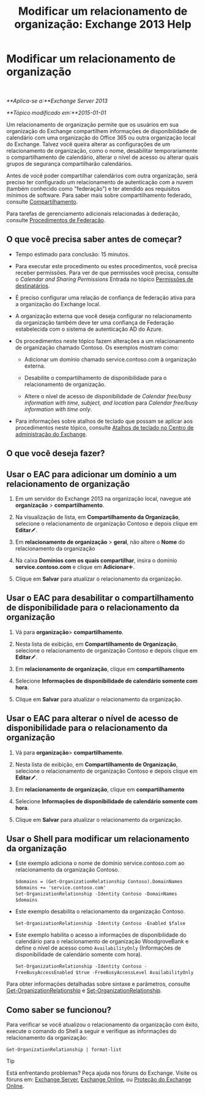 ﻿---
title: 'Modificar um relacionamento de organização: Exchange 2013 Help'
TOCTitle: Modificar um relacionamento de organização
ms:assetid: 3713ef83-f01a-41bb-b127-62ca242dd7a4
ms:mtpsurl: https://technet.microsoft.com/pt-br/library/JJ673055(v=EXCHG.150)
ms:contentKeyID: 50485336
ms.date: 05/22/2018
mtps_version: v=EXCHG.150
ms.translationtype: MT
---

# Modificar um relacionamento de organização

 

_**Aplica-se a:**Exchange Server 2013_

_**Tópico modificado em:**2015-01-01_

Um relacionamento de organização permite que os usuários em sua organização do Exchange compartilhem informações de disponibilidade de calendário com uma organização do Office 365 ou outra organização local do Exchange. Talvez você queira alterar as configurações de um relacionamento de organização, como o nome, desabilitar temporariamente o compartilhamento de calendário, alterar o nível de acesso ou alterar quais grupos de segurança compartilharão calendários.

Antes de você poder compartilhar calendários com outra organização, será preciso ter configurado um relacionamento de autenticação com a nuvem (também conhecido como "federação") e ter atendido aos requisitos mínimos de software. Para saber mais sobre compartilhamento federado, consulte [Compartilhamento](sharing-exchange-2013-help.md).

Para tarefas de gerenciamento adicionais relacionadas à dederação, consulte [Procedimentos de Federação](federation-procedures-exchange-2013-help.md).

## O que você precisa saber antes de começar?

  - Tempo estimado para conclusão: 15 minutos.

  - Para executar este procedimento ou estes procedimentos, você precisa receber permissões. Para ver de que permissões você precisa, consulte o *Calendar and Sharing Permissions* Entrada no tópico [Permissões de destinatários](recipients-permissions-exchange-2013-help.md).

  - É preciso configurar uma relação de confiança de federação ativa para a organização do Exchange local.

  - A organização externa que você deseja configurar no relacionamento da organização também deve ter uma confiança de Federação estabelecida com o sistema de autenticação AD do Azure.

  - Os procedimentos neste tópico fazem alterações a um relacionamento de organização chamado Contoso. Os exemplos mostram como:
    
      - Adicionar um domínio chamado service.contoso.com à organização externa.
    
      - Desabilite o compartilhamento de disponibilidade para o relacionamento de organização.
    
      - Altere o nível de acesso de disponibilidade de *Calendar free/busy information with time, subject, and location* para *Calendar free/busy information with time only*.

  - Para informações sobre atalhos de teclado que possam se aplicar aos procedimentos neste tópico, consulte [Atalhos de teclado no Centro de administração do Exchange](keyboard-shortcuts-in-the-exchange-admin-center-exchange-online-protection-help.md).

## O que você deseja fazer?

## Usar o EAC para adicionar um domínio a um relacionamento de organização

1.  Em um servidor do Exchange 2013 na organização local, navegue até **organização** \> **compartilhamento**.

2.  Na visualização de lista, em **Compartilhamento da Organização**, selecione o relacionamento de organização Contoso e depois clique em **Editar**![Ícone de edição](images/JJ218640.6f53ccb2-1f13-4c02-bea0-30690e6ea71d(EXCHG.150).gif "Ícone de edição").

3.  Em **relacionamento de organização** \> **geral**, não altere o **Nome** do relacionamento da organização

4.  Na caixa **Domínios com os quais compartilhar**, insira o domínio **service.contoso.com** e clique em **Adicionar**![Ícone Adicionar](images/JJ218640.c1e75329-d6d7-4073-a27d-498590bbb558(EXCHG.150).gif "Ícone Adicionar").

5.  Clique em **Salvar** para atualizar o relacionamento da organização.

## Usar o EAC para desabilitar o compartilhamento de disponibilidade para o relacionamento da organização

1.  Vá para **organização**\> **compartilhamento**.

2.  Nesta lista de exibição, em **Compartilhamento de Organização**, selecione o relacionamento de organização Contoso e depois clique em **Editar**![Ícone de edição](images/JJ218640.6f53ccb2-1f13-4c02-bea0-30690e6ea71d(EXCHG.150).gif "Ícone de edição").

3.  Em **relacionamento de organização**, clique em **compartilhamento**

4.  Selecione **Informações de disponibilidade de calendário somente com hora**.

5.  Clique em **Salvar** para atualizar o relacionamento da organização.

## Usar o EAC para alterar o nível de acesso de disponibilidade para o relacionamento da organização

1.  Vá para **organização**\> **compartilhamento**.

2.  Nesta lista de exibição, em **Compartilhamento de Organização**, selecione o relacionamento de organização Contoso e depois clique em **Editar**![Ícone de edição](images/JJ218640.6f53ccb2-1f13-4c02-bea0-30690e6ea71d(EXCHG.150).gif "Ícone de edição").

3.  Em **relacionamento de organização**, clique em **compartilhamento**

4.  Selecione **Informações de disponibilidade de calendário somente com hora**.

5.  Clique em **Salvar** para atualizar o relacionamento da organização.

## Usar o Shell para modificar um relacionamento da organização

  - Este exemplo adiciona o nome de domínio service.contoso.com ao relacionamento da organização Contoso.
    
        $domains = (Get-OrganizationRelationship Contoso).DomainNames
        $domains += 'service.contoso.com'
        Set-OrganizationRelationship -Identity Contoso -DomainNames $domains

  - Este exemplo desabilita o relacionamento da organização Contoso.
    
        Set-OrganizationRelationship -Identity Contoso -Enabled $false

  - Este exemplo habilita o acesso a informações de disponibilidade do calendário para o relacionamento de organização WoodgroveBank e define o nível de acesso como `AvailabilityOnly` (Informações de disponibilidade de calendário somente com hora).
    
        Set-OrganizationRelationship -Identity Contoso -FreeBusyAccessEnabled $true -FreeBusyAccessLevel AvailabilityOnly

Para obter informações detalhadas sobre sintaxe e parâmetros, consulte [Get-OrganizationRelationship](https://technet.microsoft.com/pt-br/library/ee332343\(v=exchg.150\)) e [Set-OrganizationRelationship](https://technet.microsoft.com/pt-br/library/ee332326\(v=exchg.150\)).

## Como saber se funcionou?

Para verificar se você atualizou o relacionamento da organização com êxito, execute o comando do Shell a seguir e verifique as informações do relacionamento da organização:

    Get-OrganizationRelationship | format-list


> [!TIP]
> Está enfrentando problemas? Peça ajuda nos fóruns do Exchange. Visite os fóruns em: <A href="https://go.microsoft.com/fwlink/p/?linkid=60612">Exchange Server</A>, <A href="https://go.microsoft.com/fwlink/p/?linkid=267542">Exchange Online</A>, ou <A href="https://go.microsoft.com/fwlink/p/?linkid=285351">Proteção do Exchange Online</A>.


